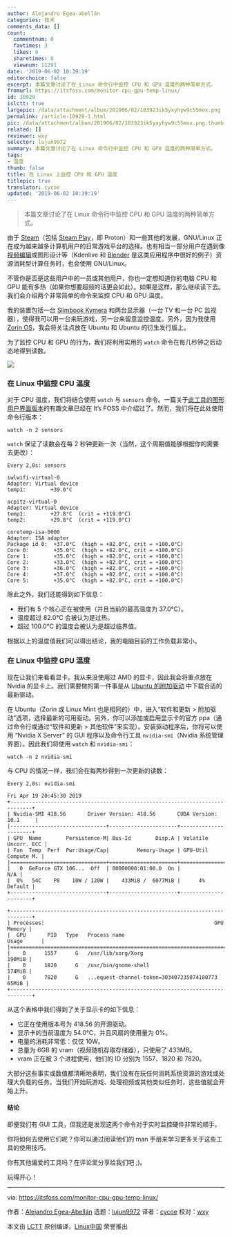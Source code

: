 ```yaml
---
author: Alejandro Egea-abellán
categories: 技术
comments_data: []
count:
  commentnum: 0
  favtimes: 3
  likes: 0
  sharetimes: 0
  viewnum: 11291
date: '2019-06-02 10:39:19'
editorchoice: false
excerpt: 本篇文章讨论了在 Linux 命令行中监控 CPU 和 GPU 温度的两种简单方式。
fromurl: https://itsfoss.com/monitor-cpu-gpu-temp-linux/
id: 10929
islctt: true
largepic: /data/attachment/album/201906/02/103923ik5yxyhyw9c55mox.png
permalink: /article-10929-1.html
pic: /data/attachment/album/201906/02/103923ik5yxyhyw9c55mox.png.thumb.jpg
related: []
reviewer: wxy
selector: lujun9972
summary: 本篇文章讨论了在 Linux 命令行中监控 CPU 和 GPU 温度的两种简单方式。
tags:
- 温度
thumb: false
title: 在 Linux 上监控 CPU 和 GPU 温度
titlepic: true
translator: cycoe
updated: '2019-06-02 10:39:19'
---
```



> 
> 本篇文章讨论了在 Linux 命令行中监控 CPU 和 GPU 温度的两种简单方式。
> 
> 
> 


由于 [Steam](https://itsfoss.com/install-steam-ubuntu-linux/)（包括 [Steam Play](https://itsfoss.com/steam-play-proton/)，即 Proton）和一些其他的发展，GNU/Linux 正在成为越来越多计算机用户的日常游戏平台的选择。也有相当一部分用户在遇到像[视频编辑](https://itsfoss.com/best-video-editing-software-linux/)或图形设计等（Kdenlive 和 [Blender](https://www.blender.org/) 是这类应用程序中很好的例子）资源消耗型计算任务时，也会使用 GNU/Linux。


不管你是否是这些用户中的一员或其他用户，你也一定想知道你的电脑 CPU 和 GPU 能有多热（如果你想要超频的话更会如此）。如果是这样，那么继续读下去。我们会介绍两个非常简单的命令来监控 CPU 和 GPU 温度。


我的装置包括一台 [Slimbook Kymera](https://slimbook.es/) 和两台显示器（一台 TV 和一台 PC 监视器），使得我可以用一台来玩游戏，另一台来留意监控温度。另外，因为我使用 [Zorin OS](https://zorinos.com/)，我会将关注点放在 Ubuntu 和 Ubuntu 的衍生发行版上。


为了监控 CPU 和 GPU 的行为，我们将利用实用的 `watch` 命令在每几秒钟之后动态地得到读数。


![](/data/attachment/album/201906/02/103923ik5yxyhyw9c55mox.png)


### 在 Linux 中监控 CPU 温度


对于 CPU 温度，我们将结合使用 `watch` 与 `sensors` 命令。一篇关于[此工具的图形用户界面版本](https://itsfoss.com/check-laptop-cpu-temperature-ubuntu/)的有趣文章已经在 It’s FOSS 中介绍过了。然而，我们将在此处使用命令行版本：



```
watch -n 2 sensors
```

`watch` 保证了读数会在每 2 秒钟更新一次（当然，这个周期值能够根据你的需要去更改）：



```
Every 2,0s: sensors

iwlwifi-virtual-0
Adapter: Virtual device
temp1:        +39.0°C

acpitz-virtual-0
Adapter: Virtual device
temp1:        +27.8°C  (crit = +119.0°C)
temp2:        +29.8°C  (crit = +119.0°C)

coretemp-isa-0000
Adapter: ISA adapter
Package id 0:  +37.0°C  (high = +82.0°C, crit = +100.0°C)
Core 0:        +35.0°C  (high = +82.0°C, crit = +100.0°C)
Core 1:        +35.0°C  (high = +82.0°C, crit = +100.0°C)
Core 2:        +33.0°C  (high = +82.0°C, crit = +100.0°C)
Core 3:        +36.0°C  (high = +82.0°C, crit = +100.0°C)
Core 4:        +37.0°C  (high = +82.0°C, crit = +100.0°C)
Core 5:        +35.0°C  (high = +82.0°C, crit = +100.0°C)
```

除此之外，我们还能得到如下信息：


* 我们有 5 个核心正在被使用（并且当前的最高温度为 37.0℃）。
* 温度超过 82.0℃ 会被认为是过热。
* 超过 100.0℃ 的温度会被认为是超过临界值。


根据以上的温度值我们可以得出结论，我的电脑目前的工作负载非常小。


### 在 Linux 中监控 GPU 温度


现在让我们来看看显卡。我从来没使用过 AMD 的显卡，因此我会将重点放在 Nvidia 的显卡上。我们需要做的第一件事是从 [Ubuntu 的附加驱动](https://itsfoss.com/install-additional-drivers-ubuntu/) 中下载合适的最新驱动。


在 Ubuntu（Zorin 或 Linux Mint 也是相同的）中，进入“软件和更新 > 附加驱动”选项，选择最新的可用驱动。另外，你可以添加或启用显示卡的官方 ppa（通过命令行或通过“软件和更新 > 其他软件”来实现）。安装驱动程序后，你将可以使用 “Nvidia X Server” 的 GUI 程序以及命令行工具 `nvidia-smi`（Nvidia 系统管理界面）。因此我们将使用 `watch` 和 `nvidia-smi`：



```
watch -n 2 nvidia-smi
```

与 CPU 的情况一样，我们会在每两秒得到一次更新的读数：



```
Every 2,0s: nvidia-smi

Fri Apr 19 20:45:30 2019
+-----------------------------------------------------------------------------+
| Nvidia-SMI 418.56       Driver Version: 418.56       CUDA Version: 10.1     |
|-------------------------------+----------------------+----------------------+
| GPU  Name        Persistence-M| Bus-Id        Disp.A | Volatile Uncorr. ECC |
| Fan  Temp  Perf  Pwr:Usage/Cap|         Memory-Usage | GPU-Util  Compute M. |
|===============================+======================+======================|
|   0  GeForce GTX 106...  Off  | 00000000:01:00.0  On |                  N/A |
|  0%   54C    P8    10W / 120W |    433MiB /  6077MiB |      4%      Default |
+-------------------------------+----------------------+----------------------+

+-----------------------------------------------------------------------------+
| Processes:                                                       GPU Memory |
|  GPU       PID   Type   Process name                             Usage      |
|=============================================================================|
|    0      1557      G   /usr/lib/xorg/Xorg                           190MiB |
|    0      1820      G   /usr/bin/gnome-shell                         174MiB |
|    0      7820      G   ...equest-channel-token=303407235874180773    65MiB |
+-----------------------------------------------------------------------------+
```

从这个表格中我们得到了关于显示卡的如下信息：


* 它正在使用版本号为 418.56 的开源驱动。
* 显示卡的当前温度为 54.0℃，并且风扇的使用量为 0%。
* 电量的消耗非常低：仅仅 10W。
* 总量为 6GB 的 vram（视频随机存取存储器），只使用了 433MB。
* vram 正在被 3 个进程使用，他们的 ID 分别为 1557、1820 和 7820。


大部分这些事实或数值都清晰地表明，我们没有在玩任何消耗系统资源的游戏或处理大负载的任务。当我们开始玩游戏、处理视频或其他类似任务时，这些值就会开始上升。


#### 结论


即便我们有 GUI 工具，但我还是发现这两个命令对于实时监控硬件非常的顺手。


你将如何去使用它们呢？你可以通过阅读他们的 man 手册来学习更多关于这些工具的使用技巧。


你有其他偏爱的工具吗？在评论里分享给我们吧 ;)。


玩得开心！




---


via: <https://itsfoss.com/monitor-cpu-gpu-temp-linux/>


作者：[Alejandro Egea-Abellán](https://itsfoss.com/author/itsfoss/) 选题：[lujun9972](https://github.com/lujun9972) 译者：[cycoe](https://github.com/cycoe) 校对：[wxy](https://github.com/wxy)


本文由 [LCTT](https://github.com/LCTT/TranslateProject) 原创编译，[Linux中国](https://linux.cn/) 荣誉推出
